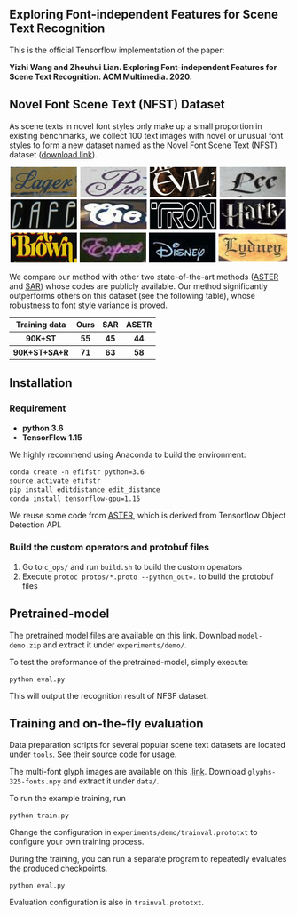 ## Exploring Font-independent Features for Scene Text Recognition

This is the official Tensorflow implementation of the paper:

**Yizhi Wang and Zhouhui Lian. Exploring Font-independent Features for Scene Text Recognition. ACM Multimedia. 2020.**


## Novel Font Scene Text (NFST) Dataset

As scene texts in novel font styles only make up a small proportion in existing benchmarks, we collect 100 text images with novel or unusual font styles to form a new dataset named as the Novel Font Scene Text (NFST) dataset ([download link](https://raw.githubusercontent.com/Actasidiot/EFIFSTR/master/NFST.zip)).
<div align=center>
	<img src="img/NFSTdataset.jpg" width="500"> 
</div>

We compare our method with other two state-of-the-art methods ([ASTER](https://github.com/bgshih/aster) and [SAR](https://github.com/wangpengnorman/SAR-Strong-Baseline-for-Text-Recognition)) whose codes are publicly available. Our method significantly outperforms others on this dataset (see the following table), whose robustness to font style variance is proved.

<div align=center>
<table>
    <thead>
        <tr>
            <th>Training data</th>
            <th>Ours</th>
            <th>SAR</th>
	    <th>ASETR</th>
        </tr>
    </thead>
    <tbody>
        <tr>
            <th>90K+ST</th>
            <th>55</th>
            <th>45</th>
	    <th>44</th>
        </tr>
        <tr>
            <th>90K+ST+SA+R</th>
            <th>71</th>
            <th>63</th>
	    <th>58</th>
        </tr>
    </tbody>
</table>
</div>

## Installation

### Requirement

- **python 3.6**
- **TensorFlow 1.15**

We highly recommend using Anaconda to build the environment:

```shell
conda create -n efifstr python=3.6
source activate efifstr
pip install editdistance edit_distance
conda install tensorflow-gpu=1.15
```
We reuse some code from [ASTER](https://github.com/bgshih/aster), which is derived from Tensorflow Object Detection API.

### Build the custom operators and protobuf files
  1. Go to `c_ops/` and run `build.sh` to build the custom operators
  2. Execute `protoc protos/*.proto --python_out=.` to build the protobuf files

## Pretrained-model

The pretrained model files are available on this link. Download `model-demo.zip` and extract it under `experiments/demo/`.

To test the preformance of the pretrained-model, simply execute:

```
python eval.py
```

This will output the recognition result of NFSF dataset.

## Training and on-the-fly evaluation

Data preparation scripts for several popular scene text datasets are located under `tools`. See their source code for usage.

The multi-font glyph images are available on this .[link](https://drive.google.com/file/d/1datPscKB3VvmcwVanHXFM4IqlCrmp64r/view?usp=sharing). Download `glyphs-325-fonts.npy` and extract it under `data/`.

To run the example training, run

```
python train.py
```

Change the configuration in `experiments/demo/trainval.prototxt` to configure your own training process.

During the training, you can run a separate program to repeatedly evaluates the produced checkpoints.

```
python eval.py
```

Evaluation configuration is also in `trainval.prototxt`.




